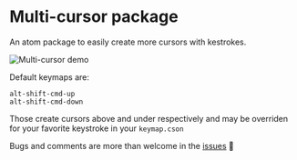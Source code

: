# Multi-cursor package

An atom package to easily create more cursors with kestrokes.

![Multi-cursor demo](https://s3.amazonaws.com/f.cl.ly/items/2X393M1u1G0K0Z061O00/multi-cursor.gif)

Default keymaps are:

    alt-shift-cmd-up
    alt-shift-cmd-down

Those create cursors above and under respectively and may be overriden for your favorite keystroke in your `keymap.cson`

Bugs and comments are more than welcome in the [issues](https://github.com/joseramonc/multi-cursor/issues) :tada:
